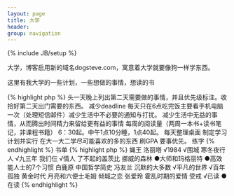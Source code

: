 ```yaml
---
layout: page
title: 大学
header:
group: navigation
---
```

{% include JB/setup %}

大学，博客启用新的域名dogsteve.com，寓意着大学就要像狗一样学东西。

这里有我大学的一些计划，一些想做的事情，想读的书

{% highlight php %}
头一天晚上列出第二天需要做的事情，并且优先级标注。收拾好第二天出门需要的东西。
减少deadline
每天只在6点吃完饭主要看手机电脑一次（处理短信邮件）减少生活中不必要的通知与打扰。
减少生活中无益的事情，从而腾出时间精力来留给更有益的事情
每周的阅读量（两周一本书+读书笔记，非课程书籍）
6：30起。中午1点10分睡，1点40起。
每天整理桌面
制定学习计划并实行
在大一大二学尽可能喜欢的多的东西
刷GPA
要事优先。
练字
{% endhighlight %}
书单
{% highlight php %}
蝇王
洛丽塔
√1984
√围城
寒冬夜行人
√九三年
我们仨
√情人
了不起的盖茨比
挪威的森林
●大师和玛格丽特
●高效能人士的7个习惯
白鹿原
中国哲学简史 冯友兰
沉默的大多数
√平凡的世界
√百年孤独
黄金时代
月亮和六便士毛姆
倾城之恋 张爱玲
霍乱时期的爱情
受戒
√已读 ●在读
{% endhighlight %}
